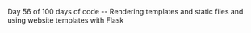 Day 56 of 100 days of code -- Rendering templates and static files and using website templates with Flask

